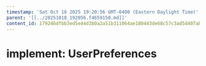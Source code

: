 ```yaml
---
timestamp: 'Sat Oct 18 2025 19:20:56 GMT-0400 (Eastern Daylight Time)'
parent: '[[../20251018_192056.f4659150.md]]'
content_id: 179246dfbb3ed5e44d3b0a2a51b311064ae180443de68c57c3ad5d407ab7c195
---
```


# implement: UserPreferences
